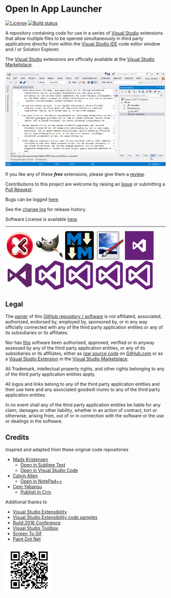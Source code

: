 [VersionNumberBadgeURL]: NotApplicable
[VSMarketplaceUrl]: https://marketplace.visualstudio.com/search?term=trevellick&target=VS&sortBy=Relevance
[VSMarketplaceReviewsUrl]: https://marketplace.visualstudio.com/search?term=trevellick&target=VS&sortBy=Relevance

# Open In App Launcher

[![License](https://img.shields.io/github/license/gittools/gitlink.svg)](/LICENSE.txt)
[![Build status][AppVeyorProjectBuildStatusBadgeSvg]][AppVeyorProjectUrl]

A repository containing code for use in a series of [Visual Studio][VisualStudioURL] extensions that allow multiple files to be opened simultaneously in third party applications directly from within the [Visual Studio IDE][VisualStudioURL] code editor window and / or Solution Explorer.

The [Visual Studio][VisualStudioURL] extensions are officially available at the [Visual Studio Marketplace][VSMarketplaceUrl].

![](src/OpenInApp.Assets/ReadMeAnimatedUsage.gif)

If you like any of these ***free*** extensions, please give them a [review][VSMarketplaceReviewsUrl].

Contributions to this project are welcome by raising an [Issue][GitHubRepoIssuesURL] or submitting a [Pull Request][GitHubRepoPullRequestsURL].

Bugs can be logged [here][GitHubRepoIssuesURL].

See the [change log](CHANGELOG.md) for release history.

Software License is available [here](/LICENSE.txt).

---------------------------------------

[![Altova Xml Spy](src/OpenInAltovaXmlSpy/Resources/VsixExtensionIcon_90x90.png)](src/OpenInApp.Assets/OpenInAltovaXmlSpy/README.md)
[![Gimp](src/OpenInGimp/Resources/VsixExtensionIcon_90x90.png)](src/OpenInApp.Assets/OpenInGimp/README.md)
[![Markdown Monster](src/OpenInMarkdownMonster/Resources/VsixExtensionIcon_90x90.png)](src/OpenInApp.Assets/OpenInMarkdownMonster/README.md)
[![Paint Dot Net](src/OpenInPaintDotNet/Resources/VsixExtensionIcon_90x90.png)](src/OpenInApp.Assets/OpenInPaintDotNet/README.md)
[![Visual Studio 2012](src/OpenInVS2012/Resources/VsixExtensionIcon_90x90.png)](src/OpenInApp.Assets/OpenInVS2012/README.md)
[![Visual Studio 2013](src/OpenInVS2013/Resources/VsixExtensionIcon_90x90.png)](src/OpenInApp.Assets/OpenInVS2013/README.md)
[![Visual Studio 2015](src/OpenInVS2015//Resources/VsixExtensionIcon_90x90.png)](src/OpenInApp.Assets/OpenInVS2015/README.md)
[![Visual Studio 2017 Community](src/OpenInVS2017Community//Resources/VsixExtensionIcon_90x90.png)](src/OpenInApp.Assets/OpenInVS2017Community/README.md)
[![Visual Studio 2017 Enterprise](src/OpenInVS2017Enterprise//Resources/VsixExtensionIcon_90x90.png)](src/OpenInApp.Assets/OpenInVS2017Enterprise/README.md)
[![Visual Studio 2017 Professional](src/OpenInVS2017Professional//Resources/VsixExtensionIcon_90x90.png)](src/OpenInApp.Assets/OpenInVS2017Professional/README.md)

## Legal

The [owner](https://github.com/GregTrevellick) of this [GitHub repository / software][GitHubRepoURL] is not affiliated, associated, authorized, endorsed by, employed by, sponsored by, or in any way officially connected with any of the third party application entities or any of its subsidiaries or its affiliates.

Nor has [this][GitHubRepoURL] software been authorised, approved, verified or in anyway assessed by any of the third party application entities, or any of its subsidiaries or its affiliates, either as [raw source code][GitHubRepoURL] on [GitHub.com](https://github.com/) or as a [Visual Studio Extension][VSMarketplaceUrl] in the [Visual Studio Marketplace](https://marketplace.visualstudio.com/vs).

All Trademark, intellectual property rights, and other rights belonging to any of the third party application entities  apply.

All logos and links belong to any of the third party application entities and their use here and any associated goodwill inures to any of the third party application entities.

In no event shall any of the third party application entities be liable for any claim, damages or other liability, whether in an action of contract, tort or otherwise, arising from, out of or in connection with the software or the use or dealings in the software.

## Credits

Inspired and adapted from these original code repositories

- [Mads Kristensen](https://github.com/madskristensen) 
  - [Open in Sublime Text](https://github.com/madskristensen/OpenInSublimeText/ "Open in Sublime Text")
  - [Open in Visual Studio Code](https://github.com/madskristensen/OpenInVsCode "Open in Visual Studio Code")
- [Calvin Allen](https://github.com/CalvinAllen) 
  - [Open in NotePad++](https://github.com/CalvinAllen/OpenInNotepadPlusPlus  "Open in NotePad++") 
- [Cem Yabansu](https://github.com/cemyabansu) 
  - [Publish In Crm](https://github.com/cemyabansu/PublishInCrm "Publish In Crm")

Additional thanks to

- [Visual Studio Extensibility](http://www.visualstudioextensibility.com/)
- [Visual Studio Extensibility code samples](https://github.com/visualstudioextensibility/VSX-Samples)
- [Build 2016 Conference](https://channel9.msdn.com/Events/Build/2016/B886) 
- [Visual Studio Toolbox](https://channel9.msdn.com/Shows/Visual-Studio-Toolbox/Extensions-by-Mads-Kristensen)
- [Screen To Gif](http://www.screentogif.com/) 
- [Paint Dot Net](http://www.getpaint.net/)  

[![](chart_github.ioOpenInApp.Launcher.png)][GitHubPagesURL]






[AppVeyorProjectUrl]: https://ci.appveyor.com/project/GregTrevellick/openinapp-launcher
[AppVeyorProjectBuildStatusBadgeSvg]: https://ci.appveyor.com/api/projects/status/0vwmtcboontemltq?svg=true
[GitHubPagesURL]: https://gregtrevellick.github.io/OpenInApp.Launcher/
[GitHubRepoURL]: https://github.com/GregTrevellick/OpenInApp.Launcher
[GitHubRepoIssuesURL]: https://github.com/GregTrevellick/OpenInApp.Launcher/issues
[GitHubRepoPullRequestsURL]: https://github.com/GregTrevellick/OpenInApp.Launcher/pulls
[VisualStudioURL]: https://www.visualstudio.com/
